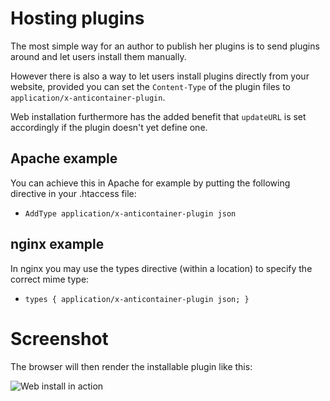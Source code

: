 # Hosting plugins

The most simple way for an author to publish her plugins is to send plugins around and let users install them manually.

However there is also a way to let users install plugins directly from your website, provided you can set the `Content-Type` of the plugin files to `application/x-anticontainer-plugin`.

Web installation furthermore has the added benefit that `updateURL` is set accordingly if the plugin doesn't yet define one.

## Apache example
You can achieve this in Apache for example by putting the following directive in your .htaccess file:

* `AddType application/x-anticontainer-plugin json`

## nginx example
In nginx you may use the types directive (within a location) to specify the correct mime type:

* `types { application/x-anticontainer-plugin json; }`

# Screenshot
The browser will then render the installable plugin like this:

![Web install in action](/nmaier/anticontainer/wiki/webinstall.png)